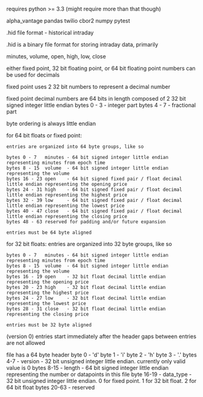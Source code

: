 requires python >= 3.3 (might require more than that though)

alpha_vantage pandas twilio cbor2 numpy pytest

.hid file format - historical intraday

.hid is a binary file format for storing intraday data, primarily

minutes, volume, open, high, low, close

either fixed point, 32 bit floating point, or 64 bit floating point numbers can be used for decimals

fixed point uses 2 32 bit numbers to represent a decimal number

fixed point decimal numbers are 64 bits in length composed of 2 32 bit signed integer little endian
bytes 0 - 3 - integer part
bytes 4 - 7 - fractional part

byte ordering is always little endian

for 64 bit floats or fixed point:

    entries are organized into 64 byte groups, like so

    bytes 0 - 7   minutes - 64 bit signed integer little endian representing minutes from epoch time
    bytes 8 - 15  volume  - 64 bit signed integer little endian representing the volume
    bytes 16 - 23 open    - 64 bit signed fixed pair / float decimal little endian representing the opening price
    bytes 24 - 31 high    - 64 bit signed fixed pair / float decimal little endian representing the highest price
    bytes 32 - 39 low     - 64 bit signed fixed pair / float decimal little endian representing the lowest price
    bytes 40 - 47 close   - 64 bit signed fixed pair / float decimal little endian representing the closing price
    bytes 48 - 63 reserved for padding and/or future expansion

    entries must be 64 byte aligned

for 32 bit floats:
    entries are organized into 32 byte groups, like so

    bytes 0 - 7   minutes - 64 bit signed integer little endian representing minutes from epoch time
    bytes 8 - 15  volume  - 64 bit signed integer little endian representing the volume
    bytes 16 - 19 open    - 32 bit float decimal little endian representing the opening price
    bytes 20 - 23 high    - 32 bit float decimal little endian representing the highest price
    bytes 24 - 27 low     - 32 bit float decimal little endian representing the lowest price
    bytes 28 - 31 close   - 32 bit float decimal little endian representing the closing price

    entries must be 32 byte aligned

(version 0) entries start immediately after the header
gaps between entries are not allowed

file has a 64 byte header
byte 0    - 'd'
byte 1    - 'i'
byte 2    - 'h'
byte 3    - '.'
bytes 4-7  - version - 32 bit unsigned integer little endian. currently only valid value is 0
bytes 8-15 - length  - 64 bit signed integer little endian representing the number or datapoints in this file
byte 16-19  - data_type - 32 bit unsigned integer little endian. 0 for fixed point. 1 for 32 bit float. 2 for 64 bit float
bytes 20-63 - reserved